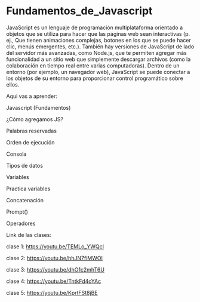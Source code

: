 # Fundamentos_de_Javascript

JavaScript es un lenguaje de programación multiplataforma orientado a objetos que se utiliza para hacer que las páginas web sean interactivas (p. ej., Que tienen animaciones complejas, botones en los que se puede hacer clic, menús emergentes, etc.). También hay versiones de JavaScript de lado del servidor más avanzadas, como Node.js, que te permiten agregar más funcionalidad a un sitio web que simplemente descargar archivos (como la colaboración en tiempo real entre varias computadoras). Dentro de un entorno (por ejemplo, un navegador web), JavaScript se puede conectar a los objetos de su entorno para proporcionar control programático sobre ellos.


Aqui vas a aprender: 

Javascript (Fundamentos)

¿Cómo agregamos JS?

Palabras reservadas

Orden de ejecución

Consola

Tipos de datos

Variables

Practica variables

Concatenación

Prompt()

Operadores

Link de las clases:

clase 1: https://youtu.be/TEMLo_YWQcI


clase 2: https://youtu.be/hhJN7fiMWOI


clase 3: https://youtu.be/dhO1c2mhT6U


clase 4: https://youtu.be/TntkFd4oYAc


clase 5: https://youtu.be/KprtFSt8jBE
